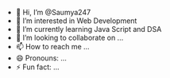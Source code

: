 - 👋 Hi, I’m @Saumya247
- 👀 I’m interested in Web Development
- 🌱 I’m currently learning Java Script and DSA
- 💞️ I’m looking to collaborate on ...
- 📫 How to reach me ...
- 😄 Pronouns: ...
- ⚡ Fun fact: ...

<!---
Saumya247/Saumya247 is a ✨ special ✨ repository because its `README.md` (this file) appears on your GitHub profile.
You can click the Preview link to take a look at your changes.
--->
